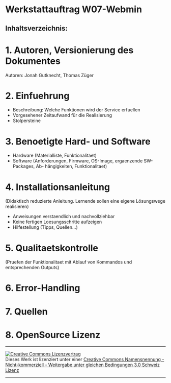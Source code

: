 
# Werkstattauftrag W07-Webmin

Inhaltsverzeichnis:
-------------------

# 1. Autoren, Versionierung des Dokumentes
Autoren: Jonah Gutknecht, Thomas Züger
<br>



# 2. Einfuehrung 
   - Beschreibung: Welche Funktionen wird der Service erfuellen
   - Vorgesehener Zeitaufwand für die Realisierung
   - Stolpersteine

# 3. Benoetigte Hard- und Software
   - Hardware (Materialliste, Funktionalitaet)
   - Software (Anforderungen, Firmware, OS-Image, ergaenzende SW-Packages, Ab-
	hängigkeiten, Funktionalitaet)

# 4. Installationsanleitung
 (Didaktisch reduzierte Anleitung. Lernende sollen eine eigene Lösungswege realisieren)
   - Anweisungen verstaendlich und nachvollziehbar
   - Keine fertigen Loesungsschritte aufzeigen
   - Hilfestellung (Tipps, Quellen...)

# 5. Qualitaetskontrolle
 (Pruefen der Funktionalitaet mit Ablauf von Kommandos
	und entsprechenden Outputs)

# 6. Error-Handling 

# 7. Quellen

# 8. OpenSource Lizenz
- - -
<a rel="license" href="http://creativecommons.org/licenses/by-nc-sa/3.0/ch/"><img alt="Creative Commons Lizenzvertrag" style="border-width:0" src="https://i.creativecommons.org/l/by-nc-sa/3.0/ch/88x31.png" /></a><br />Dieses Werk ist lizenziert unter einer <a rel="license" href="http://creativecommons.org/licenses/by-nc-sa/3.0/ch/">Creative Commons Namensnennung - Nicht-kommerziell - Weitergabe unter gleichen Bedingungen 3.0 Schweiz Lizenz</a>

 

- - -